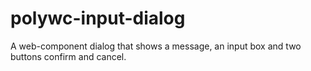 # polywc-input-dialog
A web-component dialog that shows a message, an input box and two buttons confirm and cancel.
